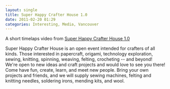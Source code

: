 ```yaml
---
layout: single
title: Super Happy Crafter House 1.0
date: 2011-02-20 01:29
categories: Interesting, Media, Vancouver
---
```

A short timelaps video from <a href="http://vancouver.hackspace.ca/wp/2011/02/15/super-happy-crafter-house-i-saturday-february-19th/">Super Happy Crafter House 1.0</a>

Super Happy Crafter House is an open event intended for crafters of all kinds. Those interested in papercraft, origami, technology exploration, sewing, knitting, spinning, weaving, felting, crocheting -- and beyond! We're open to new ideas and craft projects and would love to see you there! Come have fun, create, learn, and meet new people. Bring your own projects and friends, and we will supply sewing machines, felting and knitting needles, soldering irons, mending kits, and wool.

<object classid="clsid:d27cdb6e-ae6d-11cf-96b8-444553540000" width="425" height="350" codebase="http://download.macromedia.com/pub/shockwave/cabs/flash/swflash.cab#version=6,0,40,0"><param name="src" value="http://www.youtube.com/v/IBhQr4Jh7sM" /><embed type="application/x-shockwave-flash" width="425" height="350" src="http://www.youtube.com/v/IBhQr4Jh7sM"></embed></object>
